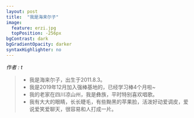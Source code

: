```yaml
---
layout: post
title:  "我是海来尔子"
image:
  feature: erzi.jpg
  topPosition: -256px
bgContrast: dark
bgGradientOpacity: darker
syntaxHighlighter: no
---
```



_作者 : t_  

> * 我是海来尔子，出生于2011.8.3。
> * 我是2019年12月加入强棒基地的，已经学习棒4个月啦~
> * 我的老家在四川凉山州，我是彝族，平时特别喜欢唱歌。
> * 我有大大的眼睛，长长睫毛，有些黝黑的苹果脸，活泼好动爱调皮，爱说爱笑爱聊天，很容易和人打成一片。 

<div class="img img--fullContainer img--14xLeading" style="background-image: url({{ site.baseurl_posts_img }}002.jpg);"></div>


